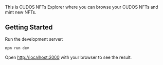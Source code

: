 This is CUDOS NFTs Explorer where you can browse your CUDOS NFTs and mint new NFTs.

## Getting Started

Run the development server:

```bash
npm run dev
```

Open [http://localhost:3000](http://localhost:3000) with your browser to see the result.
